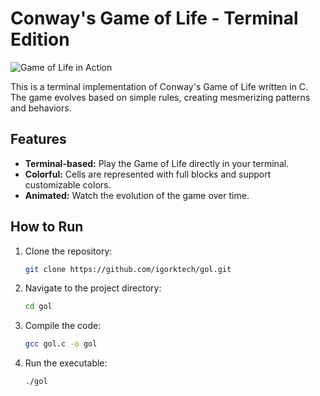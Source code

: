 # Conway's Game of Life - Terminal Edition

![Game of Life in Action](assets/game_of_life.gif)

This is a terminal implementation of Conway's Game of Life written in C. The game evolves based on simple rules, creating mesmerizing patterns and behaviors.

## Features

-   **Terminal-based:** Play the Game of Life directly in your terminal.
-   **Colorful:** Cells are represented with full blocks and support customizable colors.
-   **Animated:** Watch the evolution of the game over time.

## How to Run

1. Clone the repository:

    ```bash
    git clone https://github.com/igorktech/gol.git
    ```

2. Navigate to the project directory:
    ```bash
    cd gol
    ```
3. Compile the code:
    ```bash
    gcc gol.c -o gol
    ```
4. Run the executable:
    ```bash
    ./gol
    ```
